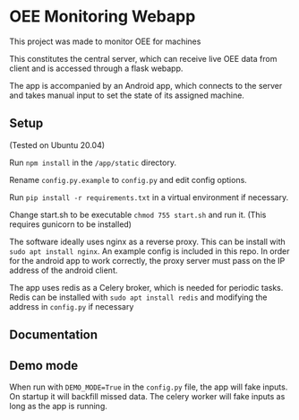 # OEE Monitoring Webapp

This project was made to monitor OEE for machines

This constitutes the central server, which can receive live OEE data from client and is accessed through a flask webapp.

The app is accompanied by an Android app, which connects to the server and takes manual input to set the state of its assigned machine.


## Setup
(Tested on Ubuntu 20.04)

Run `npm install` in the `/app/static` directory.

Rename `config.py.example` to `config.py` and edit config options.

Run `pip install -r requirements.txt` in a virtual environment if necessary.

Change start.sh to be executable `chmod 755 start.sh` and run it.
(This requires gunicorn to be installed)

The software ideally uses nginx as a reverse proxy. This can be install with `sudo apt install nginx`. An example config is included in this repo. In order for the android app to work correctly, the proxy server must pass on the IP address of the android client. 

The app uses redis as a Celery broker, which is needed for periodic tasks. Redis can be installed with `sudo apt install redis` and modifying the address in `config.py` if necessary


## Documentation



## Demo mode

When run with `DEMO_MODE=True` in the `config.py` file, the app will fake inputs. On startup it will backfill missed data. The celery worker will fake inputs as long as the app is running.

